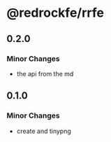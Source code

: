 # @redrockfe/rrfe

## 0.2.0

### Minor Changes

- the api from the md

## 0.1.0

### Minor Changes

- create and tinypng
